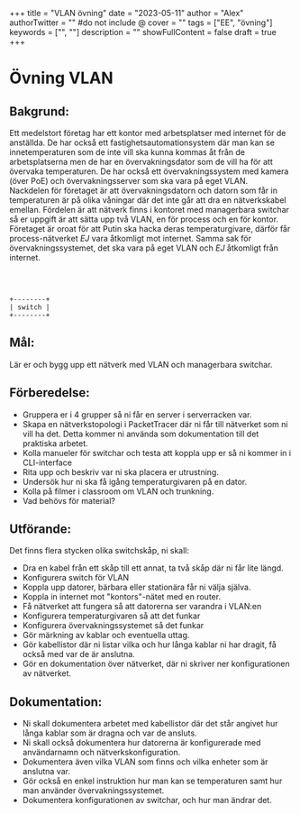 +++
title = "VLAN övning"
date = "2023-05-11"
author = "Alex"
authorTwitter = "" #do not include @
cover = ""
tags = ["EE", "övning"]
keywords = ["", ""]
description = ""
showFullContent = false
draft = true
+++

# Övning VLAN

## Bakgrund:
Ett medelstort företag har ett kontor med arbetsplatser med internet för de anställda. De har också ett fastighetsautomationsystem där man kan se innetemperaturen som de inte vill ska kunna kommas åt från de arbetsplatserna men de har en övervakningsdator som de vill ha för att övervaka temperaturen. De har också ett övervakningssystem med kamera (över PoE) och övervakningsserver som ska vara på eget VLAN. <br>
Nackdelen för företaget är att övervakningsdatorn och datorn som får in temperaturen är på olika våningar där det inte går att dra en nätverkskabel emellan. Fördelen är att nätverk finns i kontoret med managerbara switchar så er uppgift är att sätta upp två VLAN, en för process och en för kontor. Företaget är oroat för att Putin ska hacka deras temperaturgivare, därför får process-nätverket *EJ* vara åtkomligt mot internet. Samma sak för övervakningssystemet, det ska vara på eget VLAN och *EJ* åtkomligt från internet.

<br>

```ditao {cmd=true}

+--------+
| switch |
+--------+

```


## Mål:
Lär er och bygg upp ett nätverk med VLAN och managerbara switchar.


<div style='page-break-after: always;'></div>

## Förberedelse:

- Gruppera er i 4 grupper så ni får en server i serverracken var.<br>
- Skapa en nätverkstopologi i PacketTracer där ni får till nätverket som ni vill ha det. Detta kommer ni använda som dokumentation till det praktiska arbetet.
- Kolla manueler för switchar och testa att koppla upp er så ni kommer in i CLI-interface
- Rita upp och beskriv var ni ska placera er utrustning.
- Undersök hur ni ska få igång temperaturgivaren på en dator.
- Kolla på filmer i classroom om VLAN och trunkning.
- Vad behövs för material?


## Utförande:
Det finns flera stycken olika switchskåp, ni skall:
- Dra en kabel från ett skåp till ett annat, ta två skåp där ni får lite längd.
- Konfigurera switch för VLAN
- Koppla upp datorer, bärbara eller stationära får ni välja själva.
- Koppla in internet mot "kontors"-nätet med en router.
- Få nätverket att fungera så att datorerna ser varandra i VLAN:en
- Konfigurera temperaturgivaren så att det funkar
- Konfigurera övervakningssystemet så det funkar
- Gör märkning av kablar och eventuella uttag.
- Gör kabellistor där ni listar vilka och hur långa kablar ni har dragit, få också med var de är anslutna.
- Gör en dokumentation över nätverket, där ni skriver ner konfigurationen av nätverket.

## Dokumentation:
- Ni skall dokumentera arbetet med kabellistor där det står angivet hur långa kablar som är dragna och var de ansluts.
- Ni skall också dokumentera hur datorerna är konfigurerade med användarnamn och nätverkskonfiguration.
- Dokumentera även vilka VLAN som finns och vilka enheter som är anslutna var.
- Gör också en enkel instruktion hur man kan se temperaturen samt hur man använder övervakningssystemet.
- Dokumentera konfigurationen av switchar, och hur man ändrar det.
